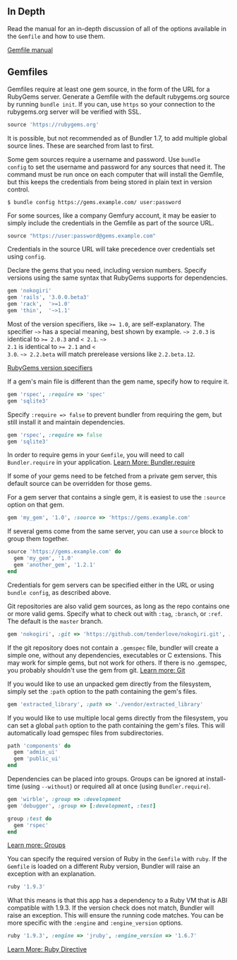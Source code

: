 ## In Depth

Read the manual for an in-depth discussion of all of the options available in the
<code>Gemfile</code> and how to use them.

<a href="/man/gemfile.5.html" class="btn btn-primary">Gemfile manual</a>

## Gemfiles

Gemfiles require at least one gem source, in the form of the URL for a RubyGems server. Generate a Gemfile with the default rubygems.org source by running <code>bundle init</code>. If you can, use <code>https</code> so your connection to the rubygems.org server will be verified with SSL.

~~~ ruby
source 'https://rubygems.org'
~~~

It is possible, but not recommended as of Bundler 1.7, to add multiple global source lines. These are searched from last to first.

Some gem sources require a username and password. Use
<code>bundle config</code> to set the username and password for any
sources that need it. The command must be run once on each computer that
will install the Gemfile, but this keeps the credentials from being stored
in plain text in version control.

    $ bundle config https://gems.example.com/ user:password

For some sources, like a company Gemfury account, it may be easier to
simply include the credentials in the Gemfile as part of the source URL.

~~~ ruby
source "https://user:password@gems.example.com"
~~~

Credentials in the source URL will take precedence over credentials set
using <code>config</code>.

Declare the gems that you need, including version numbers. Specify versions using the same
syntax that RubyGems supports for dependencies.

~~~ ruby
gem 'nokogiri'
gem 'rails', '3.0.0.beta3'
gem 'rack',  '>=1.0'
gem 'thin',  '~>1.1'
~~~

Most of the version specifiers, like <code>>= 1.0</code>, are self-explanatory.
The specifier <code>~></code> has a special meaning, best shown by example.
<code>~> 2.0.3</code> is identical to <code>>= 2.0.3</code> and <code>< 2.1</code>.
<code>~> 2.1</code> is identical to <code>>= 2.1</code> and <code>< 3.0</code>.
<code>~> 2.2.beta</code> will match prerelease versions like <code>2.2.beta.12</code>.

<a href="http://guides.rubygems.org/patterns/#pessimistic-version-constraint" class="btn btn-primary">RubyGems version specifiers</a>

If a gem's main file is different than the gem name, specify how to require it.

~~~ ruby
gem 'rspec', :require => 'spec'
gem 'sqlite3'
~~~

Specify <code>:require => false</code> to prevent bundler from requiring the gem, but still install it and maintain dependencies.

~~~ ruby
gem 'rspec', :require => false
gem 'sqlite3'
~~~

In order to require gems in your <code>Gemfile</code>, you will need to call
<code>Bundler.require</code> in your application.
<a href="/groups.html" class="btn btn-primary">Learn More: Bundler.require</a>

If some of your gems need to be fetched from a private gem server, this default source can be overridden for those gems.

For a gem server that contains a single gem, it is easiest to use the <code>:source</code> option on that gem.

~~~ ruby
gem 'my_gem', '1.0', :source => 'https://gems.example.com'
~~~

If several gems come from the same server, you can use a <code>source</code> block to group them together.

~~~ ruby
source 'https://gems.example.com' do
  gem 'my_gem', '1.0'
  gem 'another_gem', '1.2.1'
end
~~~

Credentials for gem servers can be specified either in the URL or using
<code>bundle config</code>, as described above.

Git repositories are also valid gem sources, as long as the repo contains one or
more valid gems. Specify what to check out with <code>:tag</code>,
<code>:branch</code>, or <code>:ref</code>. The default is the <code>master</code> branch.

~~~ ruby
gem 'nokogiri', :git => 'https://github.com/tenderlove/nokogiri.git', :branch => '1.4'
~~~

If the git repository does not contain a <code>.gemspec</code> file, bundler
will create a simple one, without any dependencies, executables or C extensions.
This may work for simple gems, but not work for others. If there is no .gemspec,
you probably shouldn't use the gem from git.
<a href="/git.html" class="btn btn-primary">Learn more: Git</a>

If you would like to use an unpacked gem directly from the filesystem, simply set the <code>:path</code> option to the path containing the gem's files.

~~~ ruby
gem 'extracted_library', :path => './vendor/extracted_library'
~~~

If you would like to use multiple local gems directly from the filesystem, you can set a global `path` option to the path containing the gem's files. This will automatically load gemspec files from subdirectories.

~~~ ruby
path 'components' do
  gem 'admin_ui'
  gem 'public_ui'
end
~~~

Dependencies can be placed into groups. Groups can be ignored at install-time (using <code>--without</code>) or required all at once (using <code>Bundler.require</code>).

~~~ ruby
gem 'wirble', :group => :development
gem 'debugger', :group => [:development, :test]

group :test do
  gem 'rspec'
end
~~~

<a href="/groups.html" class="btn btn-primary">Learn more: Groups</a>

You can specify the required version of Ruby in the <code>Gemfile</code> with <code>ruby</code>. If the <code>Gemfile</code> is loaded on a different Ruby version, Bundler will raise an exception with an explanation.

~~~ ruby
ruby '1.9.3'
~~~

What this means is that this app has a dependency to a Ruby VM that is ABI compatible with 1.9.3. If the version check does not match, Bundler will raise an exception. This will ensure the running code matches. You can be more specific with the <code>:engine</code> and <code>:engine_version</code> options.

~~~ ruby
ruby '1.9.3', :engine => 'jruby', :engine_version => '1.6.7'
~~~

<a href="/gemfile_ruby.html" class="btn btn-primary">Learn More: Ruby Directive</a>
